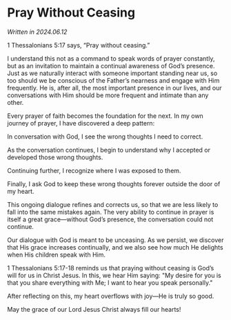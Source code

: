 # Pray Without Ceasing

*Written in 2024.06.12*

1 Thessalonians 5:17 says, “Pray without ceasing.”

I understand this not as a command to speak words of prayer constantly, but as an invitation to maintain a continual awareness of God’s presence. Just as we naturally interact with someone important standing near us, so too should we be conscious of the Father’s nearness and engage with Him frequently. He is, after all, the most important presence in our lives, and our conversations with Him should be more frequent and intimate than any other.

Every prayer of faith becomes the foundation for the next. In my own journey of prayer, I have discovered a deep pattern:

In conversation with God, I see the wrong thoughts I need to correct.

As the conversation continues, I begin to understand why I accepted or developed those wrong thoughts.

Continuing further, I recognize where I was exposed to them.

Finally, I ask God to keep these wrong thoughts forever outside the door of my heart.

This ongoing dialogue refines and corrects us, so that we are less likely to fall into the same mistakes again. The very ability to continue in prayer is itself a great grace—without God’s presence, the conversation could not continue.

Our dialogue with God is meant to be unceasing. As we persist, we discover that His grace increases continually, and we also see how much He delights when His children speak with Him.

1 Thessalonians 5:17-18 reminds us that praying without ceasing is God’s will for us in Christ Jesus. In this, we hear Him saying:
"My desire for you is that you share everything with Me; I want to hear you speak personally."

After reflecting on this, my heart overflows with joy—He is truly so good. 

May the grace of our Lord Jesus Christ always fill our hearts!